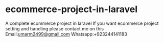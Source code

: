 # ecommerce-project-in-laravel
A complete ecommerce project in laravel
If you want ecommerce project setting and handling please contact me on this
Email:umarm2499@gmail.com
Whatsapp:+923244141183

